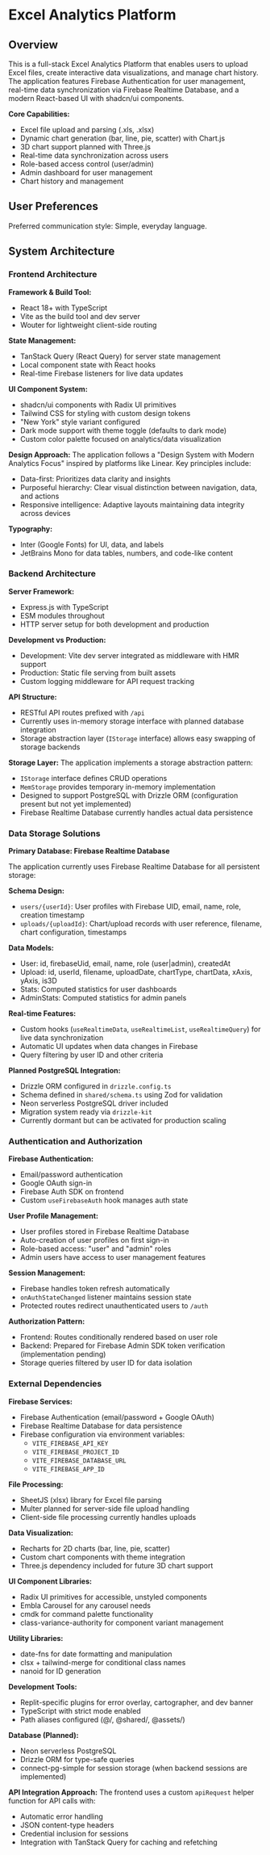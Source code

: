 # Excel Analytics Platform

## Overview

This is a full-stack Excel Analytics Platform that enables users to upload Excel files, create interactive data visualizations, and manage chart history. The application features Firebase Authentication for user management, real-time data synchronization via Firebase Realtime Database, and a modern React-based UI with shadcn/ui components.

**Core Capabilities:**
- Excel file upload and parsing (.xls, .xlsx)
- Dynamic chart generation (bar, line, pie, scatter) with Chart.js
- 3D chart support planned with Three.js
- Real-time data synchronization across users
- Role-based access control (user/admin)
- Admin dashboard for user management
- Chart history and management

## User Preferences

Preferred communication style: Simple, everyday language.

## System Architecture

### Frontend Architecture

**Framework & Build Tool:**
- React 18+ with TypeScript
- Vite as the build tool and dev server
- Wouter for lightweight client-side routing

**State Management:**
- TanStack Query (React Query) for server state management
- Local component state with React hooks
- Real-time Firebase listeners for live data updates

**UI Component System:**
- shadcn/ui components with Radix UI primitives
- Tailwind CSS for styling with custom design tokens
- "New York" style variant configured
- Dark mode support with theme toggle (defaults to dark mode)
- Custom color palette focused on analytics/data visualization

**Design Approach:**
The application follows a "Design System with Modern Analytics Focus" inspired by platforms like Linear. Key principles include:
- Data-first: Prioritizes data clarity and insights
- Purposeful hierarchy: Clear visual distinction between navigation, data, and actions
- Responsive intelligence: Adaptive layouts maintaining data integrity across devices

**Typography:**
- Inter (Google Fonts) for UI, data, and labels
- JetBrains Mono for data tables, numbers, and code-like content

### Backend Architecture

**Server Framework:**
- Express.js with TypeScript
- ESM modules throughout
- HTTP server setup for both development and production

**Development vs Production:**
- Development: Vite dev server integrated as middleware with HMR support
- Production: Static file serving from built assets
- Custom logging middleware for API request tracking

**API Structure:**
- RESTful API routes prefixed with `/api`
- Currently uses in-memory storage interface with planned database integration
- Storage abstraction layer (`IStorage` interface) allows easy swapping of storage backends

**Storage Layer:**
The application implements a storage abstraction pattern:
- `IStorage` interface defines CRUD operations
- `MemStorage` provides temporary in-memory implementation
- Designed to support PostgreSQL with Drizzle ORM (configuration present but not yet implemented)
- Firebase Realtime Database currently handles actual data persistence

### Data Storage Solutions

**Primary Database: Firebase Realtime Database**

The application currently uses Firebase Realtime Database for all persistent storage:

**Schema Design:**
- `users/{userId}`: User profiles with Firebase UID, email, name, role, creation timestamp
- `uploads/{uploadId}`: Chart/upload records with user reference, filename, chart configuration, timestamps

**Data Models:**
- User: id, firebaseUid, email, name, role (user|admin), createdAt
- Upload: id, userId, filename, uploadDate, chartType, chartData, xAxis, yAxis, is3D
- Stats: Computed statistics for user dashboards
- AdminStats: Computed statistics for admin panels

**Real-time Features:**
- Custom hooks (`useRealtimeData`, `useRealtimeList`, `useRealtimeQuery`) for live data synchronization
- Automatic UI updates when data changes in Firebase
- Query filtering by user ID and other criteria

**Planned PostgreSQL Integration:**
- Drizzle ORM configured in `drizzle.config.ts`
- Schema defined in `shared/schema.ts` using Zod for validation
- Neon serverless PostgreSQL driver included
- Migration system ready via `drizzle-kit`
- Currently dormant but can be activated for production scaling

### Authentication and Authorization

**Firebase Authentication:**
- Email/password authentication
- Google OAuth sign-in
- Firebase Auth SDK on frontend
- Custom `useFirebaseAuth` hook manages auth state

**User Profile Management:**
- User profiles stored in Firebase Realtime Database
- Auto-creation of user profiles on first sign-in
- Role-based access: "user" and "admin" roles
- Admin users have access to user management features

**Session Management:**
- Firebase handles token refresh automatically
- `onAuthStateChanged` listener maintains session state
- Protected routes redirect unauthenticated users to `/auth`

**Authorization Pattern:**
- Frontend: Routes conditionally rendered based on user role
- Backend: Prepared for Firebase Admin SDK token verification (implementation pending)
- Storage queries filtered by user ID for data isolation

### External Dependencies

**Firebase Services:**
- Firebase Authentication (email/password + Google OAuth)
- Firebase Realtime Database for data persistence
- Firebase configuration via environment variables:
  - `VITE_FIREBASE_API_KEY`
  - `VITE_FIREBASE_PROJECT_ID`
  - `VITE_FIREBASE_DATABASE_URL`
  - `VITE_FIREBASE_APP_ID`

**File Processing:**
- SheetJS (xlsx) library for Excel file parsing
- Multer planned for server-side file upload handling
- Client-side file processing currently handles uploads

**Data Visualization:**
- Recharts for 2D charts (bar, line, pie, scatter)
- Custom chart components with theme integration
- Three.js dependency included for future 3D chart support

**UI Component Libraries:**
- Radix UI primitives for accessible, unstyled components
- Embla Carousel for any carousel needs
- cmdk for command palette functionality
- class-variance-authority for component variant management

**Utility Libraries:**
- date-fns for date formatting and manipulation
- clsx + tailwind-merge for conditional class names
- nanoid for ID generation

**Development Tools:**
- Replit-specific plugins for error overlay, cartographer, and dev banner
- TypeScript with strict mode enabled
- Path aliases configured (@/, @shared/, @assets/)

**Database (Planned):**
- Neon serverless PostgreSQL
- Drizzle ORM for type-safe queries
- connect-pg-simple for session storage (when backend sessions are implemented)

**API Integration Approach:**
The frontend uses a custom `apiRequest` helper function for API calls with:
- Automatic error handling
- JSON content-type headers
- Credential inclusion for sessions
- Integration with TanStack Query for caching and refetching